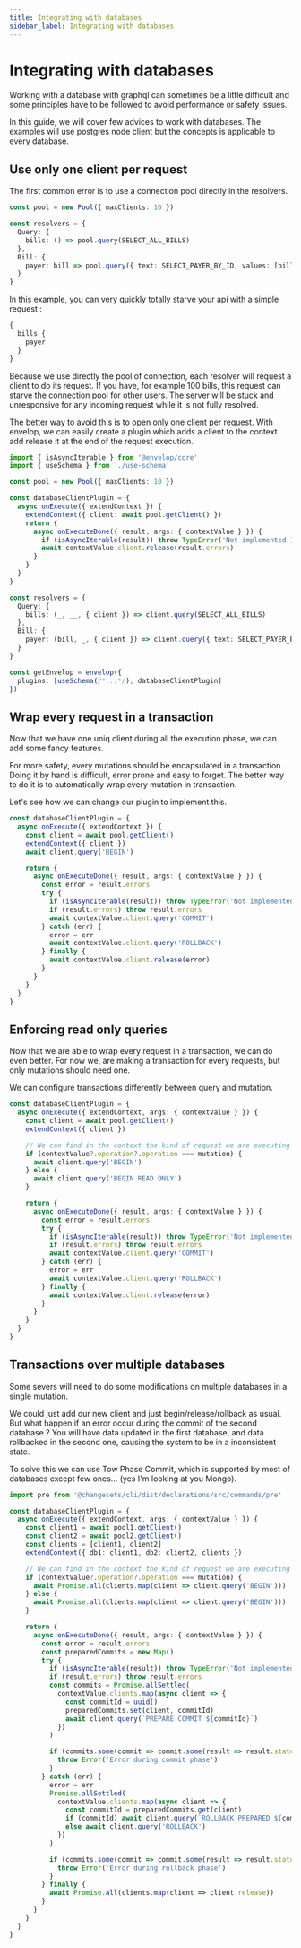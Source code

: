 ```yaml
---
title: Integrating with databases
sidebar_label: Integrating with databases
---
```


# Integrating with databases

Working with a database with graphql can sometimes be a little difficult and some principles have to be followed
to avoid performance or safety issues.

In this guide, we will cover few advices to work with databases. The examples will use postgres node client but
the concepts is applicable to every database.

## Use only one client per request

The first common error is to use a connection pool directly in the resolvers.

```ts
const pool = new Pool({ maxClients: 10 })

const resolvers = {
  Query: {
    bills: () => pool.query(SELECT_ALL_BILLS)
  },
  Bill: {
    payer: bill => pool.query({ text: SELECT_PAYER_BY_ID, values: [bill.payer_id] })
  }
}
```

In this example, you can very quickly totally starve your api with a simple request :

```graphql
{
  bills {
    payer
  }
}
```

Because we use directly the pool of connection, each resolver will request a client to do its request.
If you have, for example 100 bills, this request can starve the connection pool for other users.
The server will be stuck and unresponsive for any incoming request while it is not fully resolved.

The better way to avoid this is to open only one client per request. With envelop, we can easily create
a plugin which adds a client to the context add release it at the end of the request execution.

```ts
import { isAsyncIterable } from '@envelop/core'
import { useSchema } from './use-schema'

const pool = new Pool({ maxClients: 10 })

const databaseClientPlugin = {
  async onExecute({ extendContext }) {
    extendContext({ client: await pool.getClient() })
    return {
      async onExecuteDone({ result, args: { contextValue } }) {
        if (isAsyncIterable(result)) throw TypeError('Not implemented')
        await contextValue.client.release(result.errors)
      }
    }
  }
}

const resolvers = {
  Query: {
    bills: (_, __, { client }) => client.query(SELECT_ALL_BILLS)
  },
  Bill: {
    payer: (bill, _, { client }) => client.query({ text: SELECT_PAYER_BY_ID, values: [bill.payer_id] })
  }
}

const getEnvelop = envelop({
  plugins: [useSchema(/*...*/), databaseClientPlugin]
})
```

## Wrap every request in a transaction

Now that we have one uniq client during all the execution phase, we can add some fancy features.

For more safety, every mutations should be encapsulated in a transaction. Doing it by hand is difficult,
error prone and easy to forget. The better way to do it is to automatically wrap every mutation in transaction.

Let's see how we can change our plugin to implement this.

```ts
const databaseClientPlugin = {
  async onExecute({ extendContext }) {
    const client = await pool.getClient()
    extendContext({ client })
    await client.query('BEGIN')

    return {
      async onExecuteDone({ result, args: { contextValue } }) {
        const error = result.errors
        try {
          if (isAsyncIterable(result)) throw TypeError('Not implemented')
          if (result.errors) throw result.errors
          await contextValue.client.query('COMMIT')
        } catch (err) {
          error = err
          await contextValue.client.query('ROLLBACK')
        } finally {
          await contextValue.client.release(error)
        }
      }
    }
  }
}
```

## Enforcing read only queries

Now that we are able to wrap every request in a transaction, we can do even better.
For now we, are making a transaction for every requests, but only mutations should need one.

We can configure transactions differently between query and mutation.

```ts
const databaseClientPlugin = {
  async onExecute({ extendContext, args: { contextValue } }) {
    const client = await pool.getClient()
    extendContext({ client })

    // We can find in the context the kind of request we are executing
    if (contextValue?.operation?.operation === mutation) {
      await client.query('BEGIN')
    } else {
      await client.query('BEGIN READ ONLY')
    }

    return {
      async onExecuteDone({ result, args: { contextValue } }) {
        const error = result.errors
        try {
          if (isAsyncIterable(result)) throw TypeError('Not implemented')
          if (result.errors) throw result.errors
          await contextValue.client.query('COMMIT')
        } catch (err) {
          error = err
          await contextValue.client.query('ROLLBACK')
        } finally {
          await contextValue.client.release(error)
        }
      }
    }
  }
}
```

## Transactions over multiple databases

Some severs will need to do some modifications on multiple databases in a single mutation.

We could just add our new client and just begin/release/rollback as usual. But what happen if an error occur
during the commit of the second database ? You will have data updated in the first database, and data rollbacked
in the second one, causing the system to be in a inconsistent state.

To solve this we can use Tow Phase Commit, which is supported by most of databases except few ones...
(yes I'm looking at you Mongo).

```ts
import pre from '@changesets/cli/dist/declarations/src/commands/pre'

const databaseClientPlugin = {
  async onExecute({ extendContext, args: { contextValue } }) {
    const client1 = await pool1.getClient()
    const client2 = await pool2.getClient()
    const clients = [client1, client2]
    extendContext({ db1: client1, db2: client2, clients })

    // We can find in the context the kind of request we are executing
    if (contextValue?.operation?.operation === mutation) {
      await Promise.all(clients.map(client => client.query('BEGIN')))
    } else {
      await Promise.all(clients.map(client => client.query('BEGIN')))
    }

    return {
      async onExecuteDone({ result, args: { contextValue } }) {
        const error = result.errors
        const preparedCommits = new Map()
        try {
          if (isAsyncIterable(result)) throw TypeError('Not implemented')
          if (result.errors) throw result.errors
          const commits = Promise.allSettled(
            contextValue.clients.map(async client => {
              const commitId = uuid()
              preparedCommits.set(client, commitId)
              await client.query(`PREPARE COMMIT ${commitId}`)
            })
          )

          if (commits.some(commit => commit.some(result => result.status === 'rejected'))) {
            throw Error('Error during commit phase')
          }
        } catch (err) {
          error = err
          Promise.allSettled(
            contextValue.clients.map(async client => {
              const commitId = preparedCommits.get(client)
              if (commitId) await client.query(`ROLLBACK PREPARED ${commitId}`)
              else await client.query('ROLLBACK')
            })
          )

          if (commits.some(commit => commit.some(result => result.status === 'rejected'))) {
            throw Error('Error during rollback phase')
          }
        } finally {
          await Promise.all(clients.map(client => client.release))
        }
      }
    }
  }
}
```
